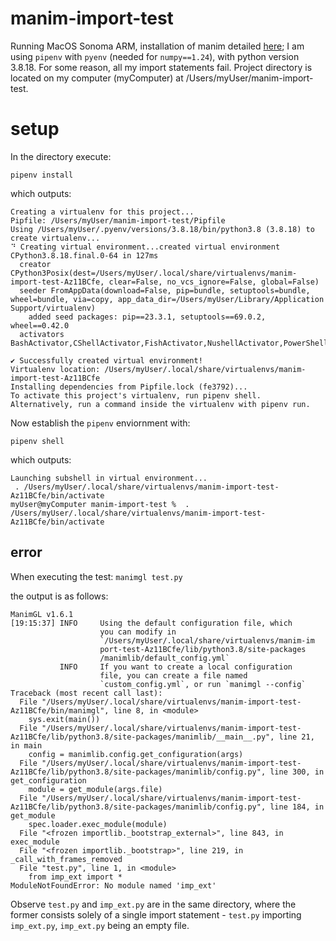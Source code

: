 # manim-import-test
Running MacOS Sonoma ARM, installation of manim detailed [here](https://github.com/3b1b/manim/issues/2050#issuecomment-1858666104); I am using `pipenv` with `pyenv` (needed for `numpy==1.24`), with python version 3.8.18.
For some reason, all my import statements fail. Project directory is located on my computer (myComputer) at /Users/myUser/manim-import-test.

# setup

In the directory execute:

`pipenv install`

which outputs:

```
Creating a virtualenv for this project...
Pipfile: /Users/myUser/manim-import-test/Pipfile
Using /Users/myUser/.pyenv/versions/3.8.18/bin/python3.8 (3.8.18) to create virtualenv...
⠙ Creating virtual environment...created virtual environment CPython3.8.18.final.0-64 in 127ms
  creator CPython3Posix(dest=/Users/myUser/.local/share/virtualenvs/manim-import-test-Az11BCfe, clear=False, no_vcs_ignore=False, global=False)
  seeder FromAppData(download=False, pip=bundle, setuptools=bundle, wheel=bundle, via=copy, app_data_dir=/Users/myUser/Library/Application Support/virtualenv)
    added seed packages: pip==23.3.1, setuptools==69.0.2, wheel==0.42.0
  activators BashActivator,CShellActivator,FishActivator,NushellActivator,PowerShellActivator,PythonActivator

✔ Successfully created virtual environment!
Virtualenv location: /Users/myUser/.local/share/virtualenvs/manim-import-test-Az11BCfe
Installing dependencies from Pipfile.lock (fe3792)...
To activate this project's virtualenv, run pipenv shell.
Alternatively, run a command inside the virtualenv with pipenv run.
```

Now establish the `pipenv` enviornment with:

`pipenv shell`

which outputs:

```
Launching subshell in virtual environment...
 . /Users/myUser/.local/share/virtualenvs/manim-import-test-Az11BCfe/bin/activate
myUser@myComputer manim-import-test %  . /Users/myUser/.local/share/virtualenvs/manim-import-test-Az11BCfe/bin/activate
```

## error

When executing the test:
`manimgl test.py`

the output is as follows:

```
ManimGL v1.6.1
[19:15:37] INFO     Using the default configuration file, which    
                    you can modify in                                           
                    `/Users/myUser/.local/share/virtualenvs/manim-im              
                    port-test-Az11BCfe/lib/python3.8/site-packages              
                    /manimlib/default_config.yml`                               
           INFO     If you want to create a local configuration    
                    file, you can create a file named                           
                    `custom_config.yml`, or run `manimgl --config`              
Traceback (most recent call last):
  File "/Users/myUser/.local/share/virtualenvs/manim-import-test-Az11BCfe/bin/manimgl", line 8, in <module>
    sys.exit(main())
  File "/Users/myUser/.local/share/virtualenvs/manim-import-test-Az11BCfe/lib/python3.8/site-packages/manimlib/__main__.py", line 21, in main
    config = manimlib.config.get_configuration(args)
  File "/Users/myUser/.local/share/virtualenvs/manim-import-test-Az11BCfe/lib/python3.8/site-packages/manimlib/config.py", line 300, in get_configuration
    module = get_module(args.file)
  File "/Users/myUser/.local/share/virtualenvs/manim-import-test-Az11BCfe/lib/python3.8/site-packages/manimlib/config.py", line 184, in get_module
    spec.loader.exec_module(module)
  File "<frozen importlib._bootstrap_external>", line 843, in exec_module
  File "<frozen importlib._bootstrap>", line 219, in _call_with_frames_removed
  File "test.py", line 1, in <module>
    from imp_ext import *
ModuleNotFoundError: No module named 'imp_ext'
```

Observe `test.py` and `imp_ext.py` are in the same directory, where the former consists solely of a single import statement - `test.py` importing `imp_ext.py`, `imp_ext.py` being an empty file.
